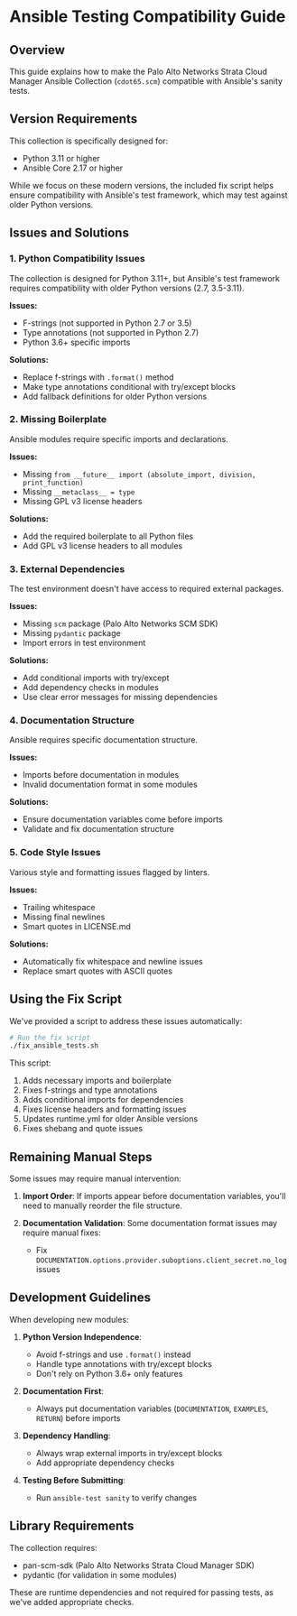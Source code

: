# Ansible Testing Compatibility Guide

## Overview

This guide explains how to make the Palo Alto Networks Strata Cloud Manager Ansible Collection (`cdot65.scm`) compatible with Ansible's sanity tests.

## Version Requirements

This collection is specifically designed for:
- Python 3.11 or higher
- Ansible Core 2.17 or higher

While we focus on these modern versions, the included fix script helps ensure compatibility with Ansible's test framework, which may test against older Python versions.

## Issues and Solutions

### 1. Python Compatibility Issues

The collection is designed for Python 3.11+, but Ansible's test framework requires compatibility with older Python versions (2.7, 3.5-3.11).

**Issues:**
- F-strings (not supported in Python 2.7 or 3.5)
- Type annotations (not supported in Python 2.7)
- Python 3.6+ specific imports

**Solutions:**
- Replace f-strings with `.format()` method
- Make type annotations conditional with try/except blocks
- Add fallback definitions for older Python versions

### 2. Missing Boilerplate

Ansible modules require specific imports and declarations.

**Issues:**
- Missing `from __future__ import (absolute_import, division, print_function)`
- Missing `__metaclass__ = type`
- Missing GPL v3 license headers

**Solutions:**
- Add the required boilerplate to all Python files
- Add GPL v3 license headers to all modules

### 3. External Dependencies

The test environment doesn't have access to required external packages.

**Issues:**
- Missing `scm` package (Palo Alto Networks SCM SDK)
- Missing `pydantic` package
- Import errors in test environment

**Solutions:**
- Add conditional imports with try/except
- Add dependency checks in modules
- Use clear error messages for missing dependencies

### 4. Documentation Structure

Ansible requires specific documentation structure.

**Issues:**
- Imports before documentation in modules
- Invalid documentation format in some modules

**Solutions:**
- Ensure documentation variables come before imports
- Validate and fix documentation structure

### 5. Code Style Issues

Various style and formatting issues flagged by linters.

**Issues:**
- Trailing whitespace
- Missing final newlines
- Smart quotes in LICENSE.md

**Solutions:**
- Automatically fix whitespace and newline issues
- Replace smart quotes with ASCII quotes

## Using the Fix Script

We've provided a script to address these issues automatically:

```bash
# Run the fix script
./fix_ansible_tests.sh
```

This script:
1. Adds necessary imports and boilerplate
2. Fixes f-strings and type annotations
3. Adds conditional imports for dependencies
4. Fixes license headers and formatting issues
5. Updates runtime.yml for older Ansible versions
6. Fixes shebang and quote issues

## Remaining Manual Steps

Some issues may require manual intervention:

1. **Import Order**:
   If imports appear before documentation variables, you'll need to manually reorder the file structure.

2. **Documentation Validation**:
   Some documentation format issues may require manual fixes:
   - Fix `DOCUMENTATION.options.provider.suboptions.client_secret.no_log` issues

## Development Guidelines

When developing new modules:

1. **Python Version Independence**:
   - Avoid f-strings and use `.format()` instead
   - Handle type annotations with try/except blocks
   - Don't rely on Python 3.6+ only features

2. **Documentation First**:
   - Always put documentation variables (`DOCUMENTATION`, `EXAMPLES`, `RETURN`) before imports

3. **Dependency Handling**:
   - Always wrap external imports in try/except blocks
   - Add appropriate dependency checks

4. **Testing Before Submitting**:
   - Run `ansible-test sanity` to verify changes

## Library Requirements

The collection requires:
- pan-scm-sdk (Palo Alto Networks Strata Cloud Manager SDK)
- pydantic (for validation in some modules)

These are runtime dependencies and not required for passing tests, as we've added appropriate checks.